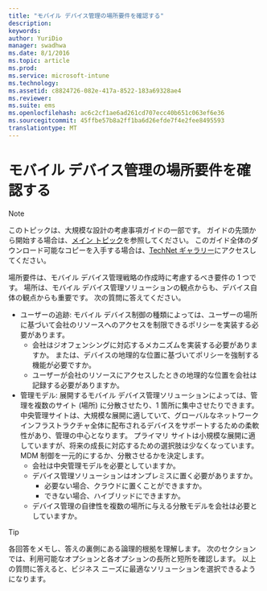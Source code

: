 ```yaml
---
title: "モバイル デバイス管理の場所要件を確認する"
description: 
keywords: 
author: YuriDio
manager: swadhwa
ms.date: 8/1/2016
ms.topic: article
ms.prod: 
ms.service: microsoft-intune
ms.technology: 
ms.assetid: c8824726-082e-417a-8522-183a69328ae4
ms.reviewer: 
ms.suite: ems
ms.openlocfilehash: ac6c2cf1ae6ad261cd707ecc40b651c063ef6e36
ms.sourcegitcommit: 45ffbe57b8a2ff1ba6d26efde7f4e2fee8495593
translationtype: MT
---
```

# <a name="-"></a>モバイル デバイス管理の場所要件を確認する

>[!NOTE]
>このトピックは、大規模な設計の考慮事項ガイドの一部です。 ガイドの先頭から開始する場合は、[メイン トピック](mdm-design-considerations-guide.md)を参照してください。 このガイド全体のダウンロード可能なコピーを入手する場合は、[TechNet ギャラリー](https://gallery.technet.microsoft.com/Mobile-Device-Management-7d401582)にアクセスしてください。

場所要件は、モバイル デバイス管理戦略の作成時に考慮するべき要件の 1 つです。 場所は、モバイル デバイス管理ソリューションの観点からも、デバイス自体の観点からも重要です。 次の質問に答えてください。

- ユーザーの追跡: モバイル デバイス制御の種類によっては、ユーザーの場所に基づいて会社のリソースへのアクセスを制限できるポリシーを実装する必要があります。
    - 会社はジオフェンシングに対応するメカニズムを実装する必要がありますか。 または、デバイスの地理的な位置に基づいてポリシーを強制する機能が必要ですか。 
    - ユーザーが会社のリソースにアクセスしたときの地理的な位置を会社は記録する必要がありますか。
- 管理モデル: 展開するモバイル デバイス管理ソリューションによっては、管理を複数のサイト (場所) に分散させたり、1 箇所に集中させたりできます。 中央管理サイトは、大規模な展開に適していて、グローバルなネットワーク インフラストラクチャ全体に配布されるデバイスをサポートするための柔軟性があり、管理の中心となります。 プライマリ サイトは小規模な展開に適していますが、将来の成長に対応するための選択肢は少なくなっています。 MDM 制御を一元的にするか、分散させるかを決定します。
    - 会社は中央管理モデルを必要としていますか。
    - デバイス管理ソリューションはオンプレミスに置く必要がありますか。
        - 必要ない場合、クラウドに置くことができますか。
        - できない場合、ハイブリッドにできますか。
    - デバイス管理の自律性を複数の場所に与える分散モデルを会社は必要としていますか。

>[!TIP] 
> 各回答をメモし、答えの裏側にある論理的根拠を理解します。 次のセクションでは、利用可能なオプションと各オプションの長所と短所を確認します。  以上の質問に答えると、ビジネス ニーズに最適なソリューションを選択できるようになります。

